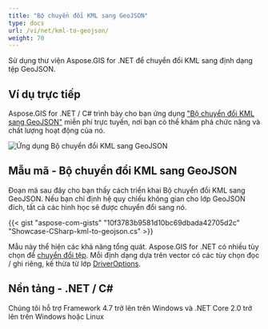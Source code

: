 ```yaml
---
title: "Bộ chuyển đổi KML sang GeoJSON"
type: docs
url: /vi/net/kml-to-geojson/
weight: 70
---
```


Sử dụng thư viện Aspose.GIS for .NET để chuyển đổi KML sang định dạng tệp GeoJSON.

## **Ví dụ trực tiếp**

Aspose.GIS for .NET / C# trình bày cho bạn ứng dụng ["Bộ chuyển đổi KML sang GeoJSON"](https://products.aspose.app/gis/conversion/kml-to-geojson) miễn phí trực tuyến, nơi bạn có thể khám phá chức năng và chất lượng hoạt động của nó.

![Ứng dụng Bộ chuyển đổi KML sang GeoJSON](conversion.png)

## **Mẫu mã - Bộ chuyển đổi KML sang GeoJSON**

Đoạn mã sau đây cho bạn thấy cách triển khai Bộ chuyển đổi KML sang GeoJSON. Nếu bạn chỉ định hệ quy chiếu không gian cho lớp GeoJSON đích, tất cả các hình học sẽ được chuyển đổi sang nó. 

{{< gist "aspose-com-gists" "10f3783b9581d10bc69dbada42705d2c" "Showcase-CSharp-kml-to-geojson.cs" >}}

Mẫu này thể hiện các khả năng tổng quát. Aspose.GIS for .NET có nhiều tùy chọn để [chuyển đổi tệp](https://docs.aspose.com/gis/net/vector-layers/). Mỗi định dạng dựa trên vector có các tùy chọn đọc / ghi riêng, kế thừa từ lớp [DriverOptions](https://reference.aspose.com/gis/net/aspose.gis/driveroptions).

## **Nền tảng - .NET / C#**

Chúng tôi hỗ trợ Framework 4.7 trở lên trên Windows và .NET Core 2.0 trở lên trên Windows hoặc Linux
